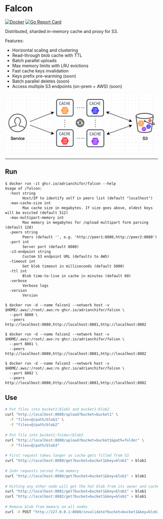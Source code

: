 # Falcon

[![Docker](https://github.com/adrianchifor/falcon/workflows/Publish%20Docker/badge.svg)](https://github.com/adrianchifor/falcon/actions?query=workflow%3A%22Publish+Docker%22) [![Go Report Card](https://goreportcard.com/badge/github.com/adrianchifor/falcon)](https://goreportcard.com/report/github.com/adrianchifor/falcon)

Distributed, sharded in-memory cache and proxy for S3.

Features:

- Horizontal scaling and clustering
- Read-through blob cache with TTL
- Batch parallel uploads
- Max memory limits with LRU evictions
- Fast cache keys invalidation
- Keys prefix pre-warming (soon)
- Batch parallel deletes (soon)
- Access multiple S3 endpoints (on-prem + AWS) (soon)

<img src="./docs/diagram.png">

---

## Run

```
$ docker run -it ghcr.io/adrianchifor/falcon --help
Usage of /falcon:
  -host string
    	Host/IP to identify self in peers list (default "localhost")
  -max-cache-size int
    	Max cache size in megabytes. If size goes above, oldest keys will be evicted (default 512)
  -max-multipart-memory int
    	Max memory in megabytes for /upload multipart form parsing (default 128)
  -peers string
    	Peers (default '', e.g. 'http://peer1:8080,http://peer2:8080')
  -port int
    	Server port (default 8080)
  -s3-endpoint string
    	Custom S3 endpoint URL (defaults to AWS)
  -timeout int
    	Get blob timeout in milliseconds (default 5000)
  -ttl int
    	Blob time-to-live in cache in minutes (default 60)
  -verbose
    	Verbose logs
  -version
    	Version

$ docker run -d --name falcon1 --network host -v $HOME/.aws/:/root/.aws:ro ghcr.io/adrianchifor/falcon \
  --port 8080 \
  --peers http://localhost:8080,http://localhost:8081,http://localhost:8082

$ docker run -d --name falcon2 --network host -v $HOME/.aws/:/root/.aws:ro ghcr.io/adrianchifor/falcon \
  --port 8081 \
  --peers http://localhost:8080,http://localhost:8081,http://localhost:8082

$ docker run -d --name falcon3 --network host -v $HOME/.aws/:/root/.aws:ro ghcr.io/adrianchifor/falcon \
  --port 8082 \
  --peers http://localhost:8080,http://localhost:8081,http://localhost:8082
```

## Use

```bash
# Put files into bucket1:blob1 and bucket1:blob2
curl "http://localhost:8080/upload?bucket=bucket1" \
  -F "files=@/path/blob1" \
  -F "files=@/path/blob2"

# Put file into bucket1:folder/blob3
curl "http://localhost:8080/upload?bucket=bucket1&path=folder" \
  -F "files=@/path/blob3"

# First request takes longer as cache gets filled from S3
curl "http://localhost:8080/get?bucket=bucket1&key=blob1" > blob1

# 2nd+ requests served from memory
curl "http://localhost:8080/get?bucket=bucket1&key=blob1" > blob1

# Hitting any other node will get the hot blob from its owner and cache it as well before returning
curl "http://localhost:8081/get?bucket=bucket1&key=blob1" > blob1
curl "http://localhost:8082/get?bucket=bucket1&key=blob1" > blob1

# Remove blob from memory on all nodes
curl -X POST "http://127.0.0.1:8080/invalidate?bucket=bucket1&key=blob1"
```

